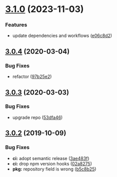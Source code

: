 # [3.1.0](https://github.com/neovici/nullxlsx/compare/v3.0.4...v3.1.0) (2023-11-03)


### Features

* update dependencies and workflows ([e06c8d2](https://github.com/neovici/nullxlsx/commit/e06c8d2906be5cbfee8bb4f7ad50c9ac40c21c73))

## [3.0.4](https://github.com/neovici/nullxlsx/compare/v3.0.3...v3.0.4) (2020-03-04)


### Bug Fixes

* refactor ([97b25e2](https://github.com/neovici/nullxlsx/commit/97b25e2e7087b81f825ff60f15f448b7e0393311))

## [3.0.3](https://github.com/neovici/nullxlsx/compare/v3.0.2...v3.0.3) (2020-03-03)


### Bug Fixes

* upgrade repo ([53dfa46](https://github.com/neovici/nullxlsx/commit/53dfa460179165a2a8ac542c7660df22ae8bc1c7))

## [3.0.2](https://github.com/neovici/nullxlsx/compare/v3.0.1...v3.0.2) (2019-10-09)


### Bug Fixes

* **ci:** adopt semantic release ([3ae483f](https://github.com/neovici/nullxlsx/commit/3ae483f))
* **ci:** drop npm version hooks ([02a8275](https://github.com/neovici/nullxlsx/commit/02a8275))
* **pkg:** repository field is wrong ([b5c8b25](https://github.com/neovici/nullxlsx/commit/b5c8b25))
